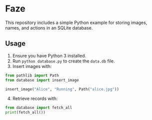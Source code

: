 # Faze

This repository includes a simple Python example for storing images, names, and actions in an SQLite database.

## Usage

1. Ensure you have Python 3 installed.
2. Run `python database.py` to create the `data.db` file.
3. Insert images with:

```python
from pathlib import Path
from database import insert_image

insert_image("Alice", "Running", Path("alice.jpg"))
```

4. Retrieve records with:

```python
from database import fetch_all
print(fetch_all())
```
